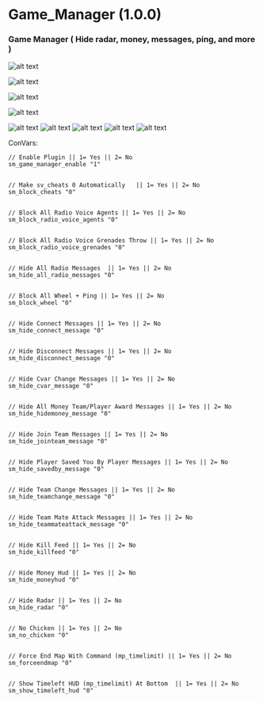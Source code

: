 # Game_Manager (1.0.0)

### Game Manager ( Hide radar, money, messages, ping, and more )

![alt text](https://github.com/oqyh/Game_Manager/blob/main/images/8.png?raw=true)

![alt text](https://github.com/oqyh/Game_Manager/blob/main/images/5.png?raw=true)

![alt text](https://github.com/oqyh/Game_Manager/blob/main/images/7.png?raw=true)

![alt text](https://github.com/oqyh/Game_Manager/blob/main/images/2.png?raw=true)

![alt text](https://github.com/oqyh/Game_Manager/blob/main/images/1.png?raw=true)
![alt text](https://github.com/oqyh/Game_Manager/blob/main/images/3.png?raw=true)
![alt text](https://github.com/oqyh/Game_Manager/blob/main/images/4.png?raw=true)
![alt text](https://github.com/oqyh/Game_Manager/blob/main/images/6.png?raw=true)
![alt text](https://github.com/oqyh/Game_Manager/blob/main/images/9.png?raw=true)


  ConVars:
  ```
  // Enable Plugin || 1= Yes || 2= No
sm_game_manager_enable "1"


// Make sv_cheats 0 Automatically   || 1= Yes || 2= No
sm_block_cheats "0"


// Block All Radio Voice Agents || 1= Yes || 2= No
sm_block_radio_voice_agents "0"


// Block All Radio Voice Grenades Throw || 1= Yes || 2= No
sm_block_radio_voice_grenades "0"


// Hide All Radio Messages  || 1= Yes || 2= No
sm_hide_all_radio_messages "0"


// Block All Wheel + Ping || 1= Yes || 2= No
sm_block_wheel "0"


// Hide Connect Messages || 1= Yes || 2= No
sm_hide_connect_message "0"


// Hide Disconnect Messages || 1= Yes || 2= No
sm_hide_disconnect_message "0"


// Hide Cvar Change Messages || 1= Yes || 2= No
sm_hide_cvar_message "0"


// Hide All Money Team/Player Award Messages || 1= Yes || 2= No
sm_hide_hidemoney_message "0"


// Hide Join Team Messages || 1= Yes || 2= No
sm_hide_jointeam_message "0"


// Hide Player Saved You By Player Messages || 1= Yes || 2= No
sm_hide_savedby_message "0"


// Hide Team Change Messages || 1= Yes || 2= No
sm_hide_teamchange_message "0"


// Hide Team Mate Attack Messages || 1= Yes || 2= No
sm_hide_teammateattack_message "0"


// Hide Kill Feed || 1= Yes || 2= No
sm_hide_killfeed "0"


// Hide Money Hud || 1= Yes || 2= No
sm_hide_moneyhud "0"


// Hide Radar || 1= Yes || 2= No
sm_hide_radar "0"


// No Chicken || 1= Yes || 2= No 
sm_no_chicken "0"


// Force End Map With Command (mp_timelimit) || 1= Yes || 2= No
sm_forceendmap "0"


// Show Timeleft HUD (mp_timelimit) At Bottom  || 1= Yes || 2= No
sm_show_timeleft_hud "0"
```
